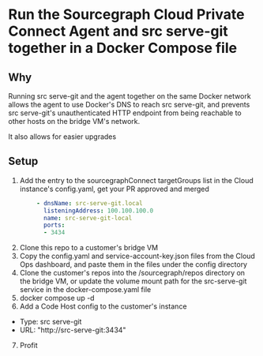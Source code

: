 # Run the Sourcegraph Cloud Private Connect Agent and src serve-git together in a Docker Compose file

## Why
Running src serve-git and the agent together on the same Docker network allows the agent to use Docker's DNS to reach src serve-git, and prevents src serve-git's unauthenticated HTTP endpoint from being reachable to other hosts on the bridge VM's network.

It also allows for easier upgrades

## Setup
1. Add the entry to the sourcegraphConnect targetGroups list in the Cloud instance's config.yaml, get your PR approved and merged
```yaml
        - dnsName: src-serve-git.local
          listeningAddress: 100.100.100.0
          name: src-serve-git-local
          ports:
          - 3434
```
2. Clone this repo to a customer's bridge VM
3. Copy the config.yaml and service-account-key.json files from the Cloud Ops dashboard, and paste them in the files under the config directory
4. Clone the customer's repos into the /sourcegraph/repos directory on the bridge VM, or update the volume mount path for the src-serve-git service in the docker-compose.yaml file
5. docker compose up -d
6. Add a Code Host config to the customer's instance
 - Type: src serve-git
 - URL: "http://src-serve-git:3434"
7. Profit
